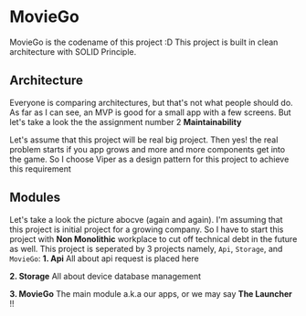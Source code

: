 
# MovieGo

MovieGo is the codename of this project :D
This project is built in clean architecture with SOLID Principle. 

## Architecture
Everyone is comparing architectures, but that's not what people should do. As far as I can see, an MVP is good for a small app with a few screens. But let's take a look the the assignment number 2 **Maintainability**


Let's assume that this project will be real big project. Then yes! the real problem starts if you app grows and more and more components get into the game. So I choose Viper as a design pattern for this project to achieve this requirement

## Modules
Let's take a look the picture abocve (again and again). I'm assuming that this project is initial project for a growing company. So I have to start this project with **Non Monolithic** workplace to cut off technical debt in the future as well. This project is seperated by 3 projects namely, `Api`, `Storage`, and `MovieGo`:
 **1. Api** 
 All about api request is placed here

 **2. Storage** 
 All about device database management
 
 **3. MovieGo** 
 The main module a.k.a our apps, or we may say **The Launcher** !!
 
